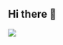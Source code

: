 ## Hi there 👋
<img src="https://img.shields.io/badge&Color=black/Python-3DDC84?style=flat-square&logo=Python&logoColor=blue&fontColor=white"/>

